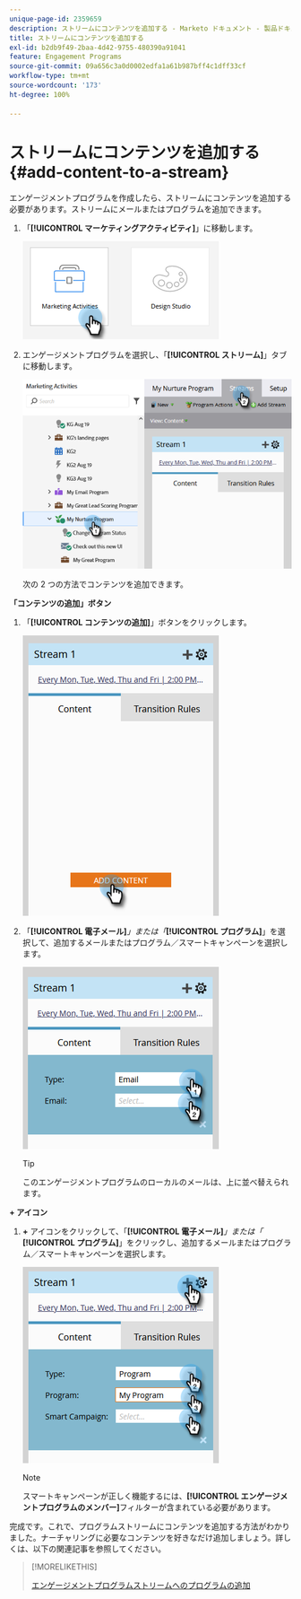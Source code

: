 ```yaml
---
unique-page-id: 2359659
description: ストリームにコンテンツを追加する - Marketo ドキュメント - 製品ドキュメント
title: ストリームにコンテンツを追加する
exl-id: b2db9f49-2baa-4d42-9755-480390a91041
feature: Engagement Programs
source-git-commit: 09a656c3a0d0002edfa1a61b987bff4c1dff33cf
workflow-type: tm+mt
source-wordcount: '173'
ht-degree: 100%

---
```


# ストリームにコンテンツを追加する {#add-content-to-a-stream}

エンゲージメントプログラムを作成したら、ストリームにコンテンツを追加する必要があります。ストリームにメールまたはプログラムを追加できます。

1. 「**[!UICONTROL マーケティングアクティビティ]**」に移動します。

   ![](assets/add-content-to-a-stream-1.png)

1. エンゲージメントプログラムを選択し、「**[!UICONTROL ストリーム]**」タブに移動します。

   ![](assets/add-content-to-a-stream-2.png)

   次の 2 つの方法でコンテンツを追加できます。

**「コンテンツの追加」ボタン**

1. 「**[!UICONTROL コンテンツの追加]**」ボタンをクリックします。

   ![](assets/add-content-to-a-stream-3.png)

1. 「**[!UICONTROL 電子メール]**_」または「_**[!UICONTROL プログラム]**」を選択して、追加するメールまたはプログラム／スマートキャンペーンを選択します。

   ![](assets/add-content-to-a-stream-4.png)

   >[!TIP]
   >
   >このエンゲージメントプログラムのローカルのメールは、上に並べ替えられます。

**+ アイコン**

1. **+** アイコンをクリックして、「**[!UICONTROL 電子メール]**_」または「_ **[!UICONTROL プログラム]**」をクリックし、追加するメールまたはプログラム／スマートキャンペーンを選択します。

   ![](assets/add-content-to-a-stream-5.png)

   >[!NOTE]
   >
   >スマートキャンペーンが正しく機能するには、**[!UICONTROL エンゲージメントプログラムのメンバー]**&#x200B;フィルターが含まれている必要があります。

完成です。これで、プログラムストリームにコンテンツを追加する方法がわかりました。ナーチャリングに必要なコンテンツを好きなだけ追加しましょう。詳しくは、以下の関連記事を参照してください。

>[!MORELIKETHIS]
>
>[エンゲージメントプログラムストリームへのプログラムの追加](/help/marketo/product-docs/email-marketing/drip-nurturing/creating-an-engagement-program/adding-a-program-to-an-engagement-program-stream.md)
